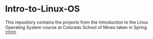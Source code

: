 # Intro-to-Linux-OS
This repository contains the projects from the Introduction to the Linux Operating System course at Colorado School of Mines taken in Spring 2020.

